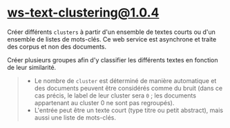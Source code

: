 # ws-text-clustering@1.0.4

Créer différents `clusters` à partir d'un ensemble de textes courts ou d'un ensemble de listes de mots-clés. Ce web service est asynchrone et traite des corpus et non des documents.

Créer plusieurs groupes afin d'y classifier les différents textes en fonction de leur similarité.

> - Le nombre de `cluster` est déterminé de manière automatique et des documents peuvent être considérés comme du bruit (dans ce cas précis, le label de leur cluster sera `0` ; les documents appartenant au cluster 0 ne sont pas regroupés).
> - L'entrée peut être un texte court (type titre ou petit abstract), mais aussi une liste de mots-clés.
